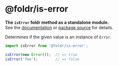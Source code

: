 # @foldr/is-error

**The `isError` foldr method as a standalone module.**    
See the [documentation](http://foldr.com/0.0.0/is-error) or [package source](https:/github.com/CloudVessel/foldr/blob/master/packages/categories/is-error/src/index.js) for details.

Determines if the given value is an instance of `Error`.

```js
import isError from '@foldr/is-error';

isError(new Error());  // => true
isError('foo');        // => false
```
